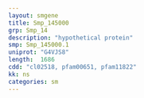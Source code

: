 ```yaml
---
layout: smgene
title: Smp_145000
grp: Smp_14
description: "hypothetical protein"
smp: Smp_145000.1
uniprot: "G4VJS8"
length:  1686
cdd: "cl02518, pfam00651, pfam11822"
kk: ns
categories: sm
---
```

